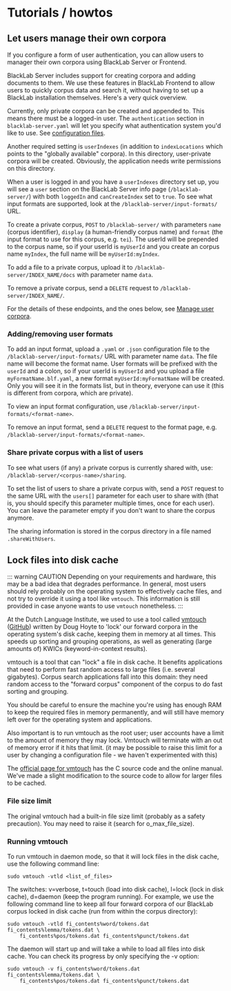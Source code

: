 # Tutorials / howtos

## Let users manage their own corpora

If you configure a form of user authentication, you can allow users to manager their own corpora using BlackLab Server or Frontend.

BlackLab Server includes support for creating corpora and adding documents to them. We use these features in BlackLab Frontend to allow users to quickly corpus data and search it, without having to set up a BlackLab installation themselves. Here's a very quick overview.

Currently, only private corpora can be created and appended to. This means there must be a logged-in user. The `authentication` section in `blacklab-server.yaml` will let you specify what authentication system you'd like to use. See [configuration files](configuration.md#authentication-and-authorization).

Another required setting is `userIndexes` (in addition to `indexLocations` which points to the "globally available" corpora). In this directory, user-private corpora will be created. Obviously, the application needs write permissions on this directory.

When a user is logged in and you have a `userIndexes` directory set up, you will see a `user` section on the BlackLab Server info page (`/blacklab-server/`) with both `loggedIn` and `canCreateIndex` set to `true`. To see what input formats are supported, look at the `/blacklab-server/input-formats/` URL.

To create a private corpus, `POST` to `/blacklab-server/` with parameters `name` (corpus identifier), `display` (a human-friendly corpus name) and `format` (the input format to use for this corpus, e.g. `tei`). The userId will be prepended to the corpus name, so if your userId is `myUserId` and you create an corpus name `myIndex`, the full name will be `myUserId:myIndex`.

To add a file to a private corpus, upload it to `/blacklab-server/INDEX_NAME/docs` with parameter name `data`.

To remove a private corpus, send a `DELETE` request to `/blacklab-server/INDEX_NAME/`.

For the details of these endpoints, and the ones below, see [Manage user corpora](/server/rest-api/#manage-user-corpora).

### Adding/removing user formats

To add an input format, upload a `.yaml` or `.json` configuration file to the `/blacklab-server/input-formats/` URL with parameter name `data`. The file name will become the format name. User formats will be prefixed with the `userId` and a colon, so if your userId is `myUserId` and you upload a file `myFormatName.blf.yaml`, a new format `myUserId:myFormatName` will be created. Only you will see it in the formats list, but in theory, everyone can use it (this is different from corpora, which are private).

To view an input format configuration, use `/blacklab-server/input-formats/<format-name>`.

To remove an input format, send a `DELETE` request to the format page, e.g. `/blacklab-server/input-formats/<format-name>`.

### Share private corpus with a list of users

To see what users (if any) a private corpus is currently shared with, use: `/blacklab-server/<corpus-name>/sharing`.

To set the list of users to share a private corpus with, send a `POST` request to the same URL with the `users[]` parameter for each user to share with (that is, you should specify this parameter multiple times, once for each user). You can leave the parameter empty if you don't want to share the corpus anymore.

The sharing information is stored in the corpus directory in a file named `.shareWithUsers`.


## Lock files into disk cache

::: warning CAUTION
Depending on your requirements and hardware, this may be a bad idea that degrades performance. In general, most users should rely probably on the operating system to effectively cache files, and not try to override it using a tool like `vmtouch`. This information is still provided in case anyone wants to use `vmtouch` nonetheless.
:::

At the Dutch Language Institute, we used to use a tool called [vmtouch](http://hoytech.com/vmtouch/) ([GitHub](https://github.com/hoytech/vmtouch)) written by Doug Hoyte to 'lock' our forward corpora in the operating system's disk cache, keeping them in memory at all times. This speeds up sorting and grouping operations, as well as generating (large amounts of) KWICs (keyword-in-context results).

vmtouch is a tool that can "lock" a file in disk cache. It benefits applications that need to perform fast random access to large files (i.e. several gigabytes). Corpus search applications fall into this domain: they need random access to the "forward corpus" component of the corpus to do fast sorting and grouping.

You should be careful to ensure the machine you're using has enough RAM to keep the required files in memory permanently, and will still have memory left over for the operating system and applications.

Also important is to run vmtouch as the root user; user accounts have a limit to the amount of memory they may lock. Vmtouch will terminate with an out of memory error if it hits that limit. (it may be possible to raise this limit for a user by changing a configuration file - we haven't experimented with this)

The [official page for vmtouch](http://hoytech.com/vmtouch/) has the C source code and the online manual. We've made a slight modification to the source code to allow for larger files to be cached.


### File size limit

The original vmtouch had a built-in file size limit (probably as a safety precaution). You may need to raise it (search for o_max_file_size).


### Running vmtouch

To run vmtouch in daemon mode, so that it will lock files in the disk cache, use the following command line:

	sudo vmtouch -vtld <list_of_files>

The switches: v=verbose, t=touch (load into disk cache), l=lock (lock in disk cache), d=daemon (keep the program running). For example, we use the following command line to keep all four forward corpora of our BlackLab corpus locked in disk cache (run from within the corpus directory):

	sudo vmtouch -vtld fi_contents%word/tokens.dat fi_contents%lemma/tokens.dat \
        fi_contents%pos/tokens.dat fi_contents%punct/tokens.dat

The daemon will start up and will take a while to load all files into disk cache. You can check its progress by only specifying the -v option:

	sudo vmtouch -v fi_contents%word/tokens.dat fi_contents%lemma/tokens.dat \
        fi_contents%pos/tokens.dat fi_contents%punct/tokens.dat

